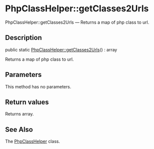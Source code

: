 PhpClassHelper::getClasses2Urls
================

PhpClassHelper::getClasses2Urls — Returns a map of php class to url.

Description
---------------


public static [PhpClassHelper::getClasses2Urls](https://github.com/lingtalfi/DocTools/blob/master/doc/api/DocTools/Helper/PhpClassHelper/getClasses2Urls.md)() : array




Returns a map of php class to url.




Parameters
--------------

This method has no parameters.


Return values
----------------

Returns array.









See Also
-----------

The [PhpClassHelper](https://github.com/lingtalfi/DocTools/blob/master/doc/api/DocTools/Helper/PhpClassHelper.md) class.
